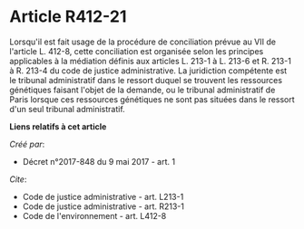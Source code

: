 # Article R412-21

Lorsqu'il est fait usage de la procédure de conciliation prévue au VII de l'article L. 412-8, cette conciliation est
organisée selon les principes applicables à la médiation définis aux articles L. 213-1 à L. 213-6 et R. 213-1 à R. 213-4 du
code de justice administrative. La juridiction compétente est le tribunal administratif dans le ressort duquel se trouvent
les ressources génétiques faisant l'objet de la demande, ou le tribunal administratif de Paris lorsque ces ressources
génétiques ne sont pas situées dans le ressort d'un seul tribunal administratif.

**Liens relatifs à cet article**

_Créé par_:

  - Décret n°2017-848 du 9 mai 2017 - art. 1

_Cite_:

  - Code de justice administrative - art. L213-1
  - Code de justice administrative - art. R213-1
  - Code de l'environnement - art. L412-8
